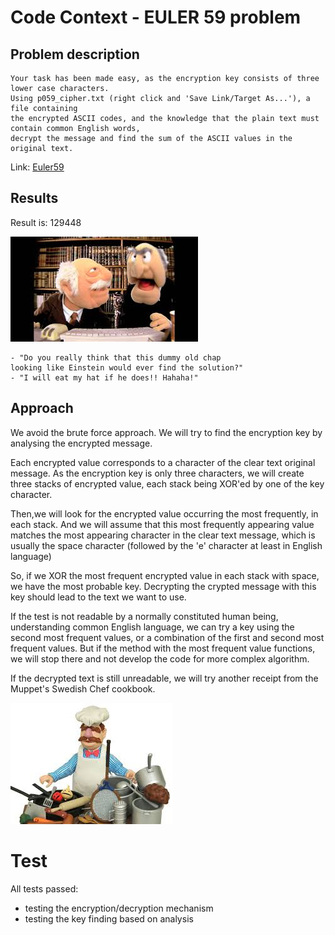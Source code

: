 # Code Context - EULER 59 problem

## Problem description
    Your task has been made easy, as the encryption key consists of three lower case characters. 
    Using p059_cipher.txt (right click and 'Save Link/Target As...'), a file containing 
    the encrypted ASCII codes, and the knowledge that the plain text must contain common English words,
    decrypt the message and find the sum of the ASCII values in the original text.
Link: [Euler59](https://projecteuler.net/problem=59)

## Results
Result is: 129448

![](.images/waldorf_statler.jpg)

    - "Do you really think that this dummy old chap 
    looking like Einstein would ever find the solution?"
    - "I will eat my hat if he does!! Hahaha!"

## Approach
We avoid the brute force approach.
We will try to find the encryption key by analysing the encrypted message.

Each encrypted value corresponds to a character of the clear text original message. 
As the encryption key is only three characters, we will create three stacks of encrypted value,
each stack being XOR'ed by one of the key character.

Then,we will look for the encrypted value occurring the most frequently, in each stack.
And we will assume that this most frequently appearing value matches the most appearing character in the clear text message, which is usually the space character (followed by the 'e' character at least in English language)

So, if we XOR the most frequent encrypted value in each stack with space, we have the most probable key.
Decrypting the crypted message with this key should lead to the text we want to use.

If the test is not readable by a normally constituted human being, understanding common English language, we can try a key using the second most frequent values, or a combination of the first and second most frequent values. But if the method with the most frequent value functions, we will stop there and not develop the code for more complex algorithm.

If the decrypted text is still unreadable, we will try another receipt from the Muppet's Swedish Chef cookbook.

![](.images/swedish_chef.jpg)


# Test
All tests passed:
- testing the encryption/decryption mechanism
- testing the key finding based on analysis
 
